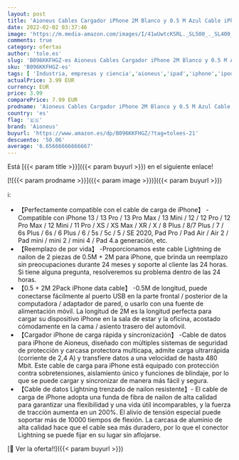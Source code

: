 ```yaml
---
layout: post
title: 'Aioneus Cables Cargador iPhone 2M Blanco y 0.5 M Azul Cable iPhone [Certificado MFi] Cable Lightning Carga Rápida para iPhone 13 Pro /13 Mini/13/12/SE 2020/X/Xr/8/8 Plus/7/7 Plus/6/5/5S/5C  iPad iPod'
date: 2022-02-02 03:37:46
image: 'https://m.media-amazon.com/images/I/41wUwtcKSRL._SL500_._SL400_.jpg'
comments: true
category: ofertas
author: 'tole.es'
slug: 'B096KKFHGZ-es Aioneus Cables Cargador iPhone 2M Blanco y 0.5 M Azul...'
sku: 'B096KKFHGZ-es'
tags: [ 'Industria, empresas y ciencia','aioneus','ipad','iphone','ipod', ]
actualPrice: 3.99 EUR
currency: EUR
price: 3.99
comparePrice: 7.99 EUR
prodname: 'Aioneus Cables Cargador iPhone 2M Blanco y 0.5 M Azul Cable iPhone [Certificado MFi] Cable Lightning Carga Rápida para iPhone 13 Pro /13 Mini/13/12/SE 2020/X/Xr/8/8 Plus/7/7 Plus/6/5/5S/5C  iPad iPod'
country: 'es'
flag: '🇪🇸'
brand: 'Aioneus'
buyurl: 'https://www.amazon.es/dp/B096KKFHGZ/?tag=tolees-21'
descuento: '50.06'
average: '6.65666666666667'
---
```


Está [{{< param title >}}]({{< param buyurl >}}) en el siguiente enlace!

[![{{< param prodname >}}]({{< param image >}})]({{< param buyurl >}})

ℹ️:

- 【Perfectamente compatible con el cable de carga de iPhone】 -Compatible con iPhone 13 / 13 Pro / 13 Pro Max / 13 Mini / 12 / 12 Pro / 12 Pro Max / 12 Mini / 11 Pro / XS / XS Max / XR / X / 8 Plus / 8/7 Plus / 7 / 6s Plus / 6s / 6 Plus / 6 / 5s / 5c / 5 / SE 2020, Pad Pro / Pad Air / Air 2 / Pad mini / mini 2 / mini 4 / Pad 4.a generación, etc.
- 【Reemplazo de por vida】 -Proporcionamos este cable Lightning de nailon de 2 piezas de 0.5M + 2M para iPhone, que brinda un reemplazo sin preocupaciones durante 24 meses y soporte al cliente las 24 horas. Si tiene alguna pregunta, resolveremos su problema dentro de las 24 horas.
- 【0.5 + 2M 2Pack iPhone data cable】 -0.5M de longitud, puede conectarse fácilmente al puerto USB en la parte frontal / posterior de la computadora / adaptador de pared, o usarlo con una fuente de alimentación móvil. La longitud de 2M es la longitud perfecta para cargar su dispositivo iPhone en la sala de estar y la oficina, acostado cómodamente en la cama / asiento trasero del automóvil.
- 【Cargador iPhone de carga rápida y sincronización】 -Cable de datos para iPhone de Aioneus, diseñado con múltiples sistemas de seguridad de protección y carcasa protectora multicapa, admite carga ultrarrápida (corriente de 2,4 A) y transfiere datos a una velocidad de hasta 480 Mbit. Este cable de carga para iPhone está equipado con protección contra sobretensiones, aislamiento único y funciones de blindaje, por lo que se puede cargar y sincronizar de manera más fácil y segura.
- 【Cable de datos Lightning trenzado de nailon resistente】- El cable de carga de iPhone adopta una funda de fibra de nailon de alta calidad para garantizar una flexibilidad y una vida útil incomparables, y la fuerza de tracción aumenta en un 200%. El alivio de tensión especial puede soportar más de 10000 tiempos de flexión. La carcasa de aluminio de alta calidad hace que el cable sea más duradero, por lo que el conector Lightning se puede fijar en su lugar sin aflojarse.

[🛒 Ver la oferta!!]({{< param buyurl >}})
